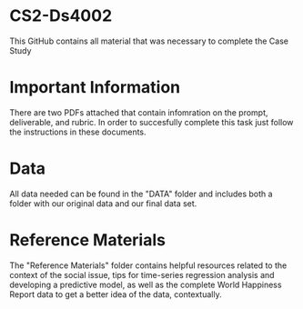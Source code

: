 # CS2-Ds4002

This GitHub contains all material that was necessary to complete the Case Study  

# Important Information
There are two PDFs attached that contain infomration on the prompt, deliverable, and rubric. In order to succesfully complete this task just follow the instructions in these documents.  

# Data
All data needed can be found in the "DATA" folder and includes both a folder with our original data and our final data set. 

# Reference Materials
The "Reference Materials" folder contains helpful resources related to the context of the social issue, tips for time-series regression analysis and developing a predictive model, as well as the complete World Happiness Report data to get a better idea of the data, contextually.
